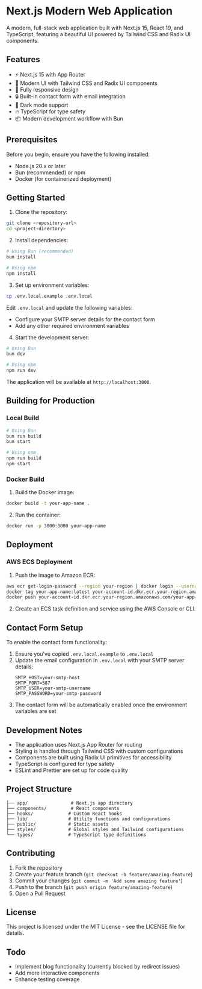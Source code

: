# Next.js Modern Web Application

A modern, full-stack web application built with Next.js 15, React 19, and TypeScript, featuring a beautiful UI powered by Tailwind CSS and Radix UI components.

## Features

- ⚡️ Next.js 15 with App Router
- 🎨 Modern UI with Tailwind CSS and Radix UI components
- 📱 Fully responsive design
- 🔒 Built-in contact form with email integration
- 🌙 Dark mode support
- 🔥 TypeScript for type safety
- 📦 Modern development workflow with Bun

## Prerequisites

Before you begin, ensure you have the following installed:
- Node.js 20.x or later
- Bun (recommended) or npm
- Docker (for containerized deployment)

## Getting Started

1. Clone the repository:
```bash
git clone <repository-url>
cd <project-directory>
```

2. Install dependencies:
```bash
# Using Bun (recommended)
bun install

# Using npm
npm install
```

3. Set up environment variables:
```bash
cp .env.local.example .env.local
```
Edit `.env.local` and update the following variables:
- Configure your SMTP server details for the contact form
- Add any other required environment variables

4. Start the development server:
```bash
# Using Bun
bun dev

# Using npm
npm run dev
```

The application will be available at `http://localhost:3000`.

## Building for Production

### Local Build

```bash
# Using Bun
bun run build
bun start

# Using npm
npm run build
npm start
```

### Docker Build

1. Build the Docker image:
```bash
docker build -t your-app-name .
```

2. Run the container:
```bash
docker run -p 3000:3000 your-app-name
```

## Deployment

### AWS ECS Deployment

1. Push the image to Amazon ECR:
```bash
aws ecr get-login-password --region your-region | docker login --username AWS --password-stdin your-account-id.dkr.ecr.your-region.amazonaws.com
docker tag your-app-name:latest your-account-id.dkr.ecr.your-region.amazonaws.com/your-app-name:latest
docker push your-account-id.dkr.ecr.your-region.amazonaws.com/your-app-name:latest
```

2. Create an ECS task definition and service using the AWS Console or CLI.

## Contact Form Setup

To enable the contact form functionality:

1. Ensure you've copied `.env.local.example` to `.env.local`
2. Update the email configuration in `.env.local` with your SMTP server details:
   ```env
   SMTP_HOST=your-smtp-host
   SMTP_PORT=587
   SMTP_USER=your-smtp-username
   SMTP_PASSWORD=your-smtp-password
   ```
3. The contact form will be automatically enabled once the environment variables are set

## Development Notes

- The application uses Next.js App Router for routing
- Styling is handled through Tailwind CSS with custom configurations
- Components are built using Radix UI primitives for accessibility
- TypeScript is configured for type safety
- ESLint and Prettier are set up for code quality

## Project Structure

```
├── app/                # Next.js app directory
├── components/         # React components
├── hooks/             # Custom React hooks
├── lib/               # Utility functions and configurations
├── public/            # Static assets
├── styles/            # Global styles and Tailwind configurations
└── types/             # TypeScript type definitions
```

## Contributing

1. Fork the repository
2. Create your feature branch (`git checkout -b feature/amazing-feature`)
3. Commit your changes (`git commit -m 'Add some amazing feature'`)
4. Push to the branch (`git push origin feature/amazing-feature`)
5. Open a Pull Request

## License

This project is licensed under the MIT License - see the LICENSE file for details.

## Todo

- Implement blog functionality (currently blocked by redirect issues)
- Add more interactive components
- Enhance testing coverage

